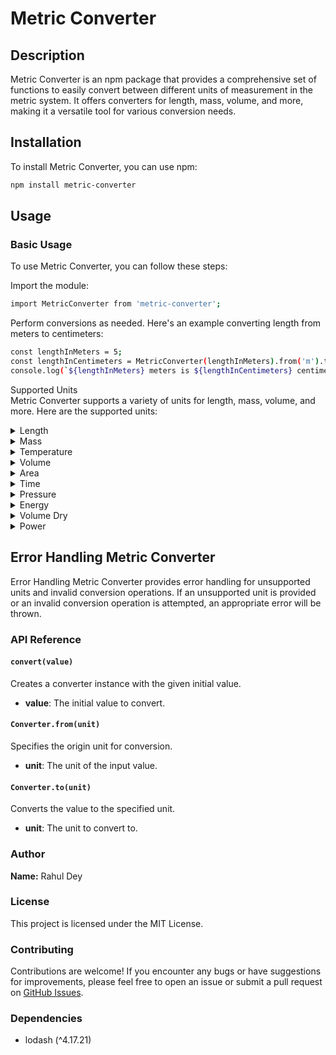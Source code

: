 # Metric Converter

## Description

Metric Converter is an npm package that provides a comprehensive set of functions to easily convert between different units of measurement in the metric system. It offers converters for length, mass, volume, and more, making it a versatile tool for various conversion needs.

## Installation

To install Metric Converter, you can use npm:

```bash
npm install metric-converter
```


## Usage
### Basic Usage
To use Metric Converter, you can follow these steps:

Import the module:

```bash
import MetricConverter from 'metric-converter';
```

Perform conversions as needed. Here's an example converting length from meters to centimeters:

```bash
const lengthInMeters = 5;
const lengthInCentimeters = MetricConverter(lengthInMeters).from('m').to('cm');
console.log(`${lengthInMeters} meters is ${lengthInCentimeters} centimeters`);
```

Supported Units<br />
Metric Converter supports a variety of units for length, mass, volume, and more. Here are the supported units:

<details>
<summary>Length</summary>

- meter (m) - `m`
- centimeter (cm) - `cm`
- kilometer (km) - `km`
- decimeter (dm) - `dm`
- millimeter (mm) - `mm`
- micrometer (µm) - `micrometer`
- nanometer (nm) - `nanometer`
- light year (light year) - `light_year`
- exameter (exameter) - `exameter`
- petameter (petameter) - `petameter`
- terameter (terameter) - `terameter`
- gigameter (gigameter) - `gigameter`
- megameter (megameter) - `megameter`
- hectometer (hectometer) - `hectometer`
- dekameter (dekameter) - `dekameter`
- micron (µ) - `micron`
- picometer (pm) - `picometer`
- femtometer (fm) - `femtometer`
- attometer (am) - `attometer`
- megaparsec (megaparsec) - `megaparsec`
- kiloparsec (kiloparsec) - `kiloparsec`
- parsec (parsec) - `parsec`
- astronomical unit (astronomical unit) - `astronomical_unit`
- league (league) - `league`
- nautical league (UK) (nautical league (UK)) - `nautical_league_uk`
- nautical league (int.) (nautical league (int.)) - `nautical_league_int`
- league (statute) (league (statute)) - `league_statute`
- nautical mile (UK) (nautical mile (UK)) - `nautical_mile_uk`
- nautical mile (international) (nautical mile (international)) - `nautical_mile_int`
- mile (statute) (mile (statute)) - `mile_statute`
- mile (US survey) (mile (US survey)) - `mile_us_survey`
- mile (Roman) (mile (Roman)) - `mile_roman`
- kiloyard (kiloyard) - `kiloyard`
- furlong (furlong) - `furlong`
- furlong (US survey) (furlong (US survey)) - `furlong_us_survey`
- chain (chain) - `chain`
- chain (US survey) (chain (US survey)) - `chain_us_survey`
- rope (rope) - `rope`
- rod (rod) - `rod`
- rod (US survey) (rod (US survey)) - `rod_us_survey`
- perch (perch) - `perch`
- pole (pole) - `pole`
- fathom (fathom) - `fathom`
- fathom (US survey) (fathom (US survey)) - `fathom_us_survey`
- ell (ell) - `ell`
- foot (US survey) (foot (US survey)) - `foot_us_survey`
- link (link) - `link`
- link (US survey) (link (US survey)) - `link_us_survey`
- cubit (UK) (cubit (UK)) - `cubit_uk`
- hand (hand) - `hand`
- span (cloth) (span (cloth)) - `span_cloth`
- finger (cloth) (finger (cloth)) - `finger_cloth`
- nail (cloth) (nail (cloth)) - `nail_cloth`
- inch (US survey) (inch (US survey)) - `inch_us_survey`
- barleycorn (barleycorn) - `barleycorn`
- mil (mil) - `mil`
- microinch (microinch) - `microinch`
- angstrom (angstrom) - `angstrom`
- A.U. of length (A.U. of length) - `au_of_length`
- X-Unit (X-Unit) - `x_unit`
- fermi (fermi) - `fermi`
- arpent (arpent) - `arpent`
- pica (pica) - `pica`
- point (point) - `point`
- twip (twip) - `twip`
- aln (aln) - `aln`
- famn (famn) - `famn`
- caliber (caliber) - `caliber`
- centiinch (centiinch) - `centiinch`
- ken (ken) - `ken`
- Russian Archin (russian archin) - `russian_archin`
- Roman Actus (roman actus) - `roman_actus`
- Vara de Tarea (vara de tarea) - `vara_de_tarea`
- Vara Conuquera (vara conuquera) - `vara_conuquera`
- Vara Castellana (vara castellana) - `vara_castellana`
- cubit (Greek) (cubit (Greek)) - `cubit_greek`
- long reed (long reed) - `long_reed`
- reed (reed) - `rd`
- long cubit (long cubit) - `long_cubit`
- handbreadth (handbreadth) - `hbr`
- fingerbreadth (fingerbreadth) - `fbr`
- planck length (planck length) - `pl`
- electron radius (classical) (electron radius (classical)) - `erc`
- bohr radius (bohr radius) - `br`
- earth's equatorial radius (earth's equatorial radius) - `eer`
- earth's polar radius (earth's polar radius) - `per`
- earth's distance from sun (earth's distance from sun) - `eds`
- sun's radius (sun's radius) - `sr`

</details>

<details>
<summary>Mass</summary>

- Kilogram (kg) - `kg`
- Gram (g) - `g`
- Milligram (mg) - `mg`
- Metric Ton (t) - `t`
- Carat (ct) - `ct`
- Atomic Mass Unit (u) - `u`
- Exagram (Eg) - `Eg`
- Petagram (Pg) - `Pg`
- Teragram (Tg) - `Tg`
- Gigagram (Gg) - `Gg`
- Megagram (Mg) - `Mg`
- Hectogram (hg) - `hg`
- Dekagram (dag) - `dag`
- Decigram (dg) - `dg`
- Centigram (cg) - `cg`
- Microgram (μg) - `μg`
- Nanogram (ng) - `ng`
- Picogram (pg) - `pg`
- Femtogram (fg) - `fg`
- Attogram (ag) - `ag`
- Dalton - `Dalton`
- Kilogram-force square second/meter (kgfspm) - `kgfspm`
- Kilopound (kips) - `kips`
- Pound-force square second/foot (lbfpsf) - `lbfpsf`
- Gamma (gammar) - `gammar`
- Talent (Biblical Hebrew) (talentBH) - `talentBH`
- Mina (Biblical Hebrew) (minaBH) - `minaBH`
- Shekel (Biblical Hebrew) (shekelBH) - `shekelBH`
- Bekan (Biblical Hebrew) (bekaniBH) - `bekaniBH`
- Gerah (Biblical Hebrew) (gerahBH) - `gerahBH`
- Talent (Biblical Greek) (talentBG) - `talentBG`
- Mina (Biblical Greek) (minaBG) - `minaBG`
- Tetradrachma (Biblical Greek) (tetradrachmaBG) - `tetradrachmaBG`
- Didrachma (Biblical Greek) (didrachmaBG) - `didrachmaBG`
- Drachma (Biblical Greek) (drachmaBG) - `drachmaBG`
- Denarius (Biblical Roman) (denariusBR) - `denariusBR`
- Assarion (Biblical Roman) (assarionBR) - `assarionBR`
- Quadrans (Biblical Roman) (quadransBR) - `quadransBR`
- Lepton (Biblical Roman) (leptonBR) - `leptonBR`
- Planck Mass (Planck_mass) - `Planck_mass`
- Electron Mass (rest) (Electron_mass_rest) - `Electron_mass_rest`
- Muon Mass (Muon_mass) - `Muon_mass`
- Proton Mass (Proton_mass) - `Proton_mass`
- Neutron Mass (Neutron_mass) - `Neutron_mass`
- Deuteron Mass (Deuteron_mass) - `Deuteron_mass`
- Earth's Mass (Earth_mass) - `Earth_mass`
- Sun's Mass (Sun_mass) - `Sun_mass`
- Pound (lbs) - `lbs`
- Ounce (oz) - `oz`
- Kip (kip) - `kip`
- Slug - `slug`

</details>

<details>
<summary>Temperature</summary>

- Celsius (C) - `C`
- Kelvin (K) - `K` (Celsius + 273.15)
- Fahrenheit (F) - `F`

</details>

<details>
<summary>Volume</summary>

- Cubic Meter (m³) - `m³`
- Cubic Kilometer (km³) - `km³`
- Cubic Centimeter (cm³) - `cm³`
- Cubic Millimeter (mm³) - `mm³`
- Liter (l) - `l`
- Milliliter (ml) - `ml`
- Exaliter (el) - `el`
- Petaliter (pl) - `pl`
- Teraliter (tl) - `tl`
- Gigaliter (gl) - `gl`
- Megaliter (ml) - `ml`
- Hectoliter (hl) - `hl`
- Dekaliter (dal) - `dal`
- Deciliter (dl) - `dl`
- Centiliter (cl) - `cl`
- Microliter (µl) - `µl`
- Nanoliter (nl) - `nl`
- Picoliter (pl) - `pl`
- Femtoliter (fl) - `fl`
- Attoliter (al) - `al`
- Cubic Centimeter (cc) - `cc`
- Drop (dp) - `dp`
- Barrel (oil) (bl) - `bl`
- Barrel (US) (bu) - `bu`
- Barrel (UK) (bu) - `bu`
- Gallon (US) (gu) - `gu`
- Quart (US) (qu) - `qu`
- Pint (US) (pu) - `pu`
- Cup (US) (cu) - `cu`
- Tablespoon (US) (tbu) - `tbu`
- Teaspoon (US) (tspu) - `tspu`
- Cubic Mile (mi³) - `mi³`
- Cubic Yard (yd³) - `yd³`
- Cubic Foot (ft³) - `ft³`
- Cubic Inch (in³) - `in³`
- Gallon (gal) - `gal`
- Quart (qt) - `qt`
- Pint (pt) - `pt`
- Cup (cup) - `cup`
- Fluid Ounce (fl_oz) - `fl_oz`
- Tablespoon (tbsp) - `tbsp`
- Teaspoon (tsp) - `tsp`
- Imperial Gallon (igal) - `igal`
- Imperial Quart (iqt) - `iqt`
- Imperial Pint (ipt) - `ipt`
- Imperial Fluid Ounce (ifl_oz) - `ifl_oz`
- Imperial Tablespoon (itbsp) - `itbsp`
- Imperial Teaspoon (itsp) - `itsp`
- Hundred-cubic foot (ccf) - `ccf`
- Acre-foot (acre_ft) - `ac_ft`
- Acre-foot (US survey) (acre_ft) - `ac_ft`
- Acre-inch (acre_in) - `acre_in`

</details>

<details>
<summary>Area</summary>

- Square Meter (m²) - `m2`
- Square Kilometer (km²) - `km2`
- Square Centimeter (cm²) - `cm2`
- Square Millimeter (mm²) - `mm2`
- Square Micrometer (um²) - `um2`
- Hectare (ha) - `ha`
- Are (a) - `a`
- Square Nanometer (nm²) - `nm2`
- Square Decimeter (dm²) - `dm2`
- Square Hectometer (hm²) - `hm2`
- Square Mile (mi²) - `mi2`
- Square Yard (yd²) - `yd2`
- Square Foot (ft²) - `ft2`
- Square Inch (in²) - `in2`
- Acre (ac) - `ac`
- Square Chain (ch²) - `ch2`
- Rood (rood) - `rood`
- Perch (perch) - `perch`
- Pole (pole) - `pole`
- Square Mil (mil²) - `mil2`
- Circular Mil (circular_mil) - `circular_mil`

</details>

<details>
<summary>Time</summary>

- Second (s) - `s`
- Millisecond (ms) - `ms`
- Microsecond (µs) - `µs`
- Nanosecond (ns) - `ns`
- Picosecond (ps) - `ps`
- Femtosecond (fs) - `fs`
- Attosecond (as) - `as`
- Minute (min) - `min`
- Hour (h) - `h`
- Day (d) - `d`
- Week (wk) - `wk`
- Month (mo) - `mo`
- Year (yr) - `yr`
- Decade (decade) - `decade`
- Century (century) - `century`
- Millennium (millennium) - `millennium`

</details>

<details>
<summary>Pressure</summary>

- Pascal (Pa) - `Pa`
- Kilopascal (kPa) - `kPa`
- Bar (bar) - `bar`
- Psi (psi) - `psi`
- Ksi (ksi) - `ksi`
- Standard atmosphere (atm) - `atm`
- Exapascal (EPa) - `EPa`
- Petapascal (PPa) - `PPa`
- Terapascal (TPa) - `TPa`
- Gigapascal (GPa) - `GPa`
- Megapascal (MPa) - `MPa`
- Hectopascal (hPa) - `hPa`
- Dekapascal (daPa) - `daPa`
- Decipascal (dPa) - `dPa`
- Centipascal (cPa) - `cPa`
- Millipascal (mPa) - `mPa`
- Micropascal (µPa) - `µPa`
- Nanopascal (nPa) - `nPa`
- Picopascal (pPa) - `pPa`
- Femtopascal (fPa) - `fPa`
- Attopascal (aPa) - `aPa`
- Newton/square meter (N/m²) - `N__pm2`
- Newton/square centimeter (N/cm²) - `N__pcm2`
- Newton/square millimeter (N/mm²) - `N__pmm2`
- Kilonewton/square meter (kN/m²) - `kN__pm2`
- Millibar (mbar) - `mbar`
- Microbar (µbar) - `µbar`
- Dyne/square centimeter (dyn/cm²) - `dyn__pcm2`
- Kilogram-force/square meter (kgf/m²) - `kgf__pm2`
- Kilogram-force/square centimeter (kgf/cm²) - `kgf__pcm2`
- Kilogram-force/square millimeter (kgf/mm²) - `kgf__pmm2`
- Gram-force/square centimeter (gf/cm²) - `gf__pcm2`
- Ton-force (short)/square foot (tf/ft²) - `tf__psft`
- Ton-force (short)/square inch (tf/in²) - `tf__psin2`
- Ton-force (long)/square foot (tf/ft²) - `tf__plft`
- Ton-force (long)/square inch (tf/in²) - `tf__plin2`
- Kip-force/square inch (kipf/in²) - `kipf__psin2`
- Pound-force/square foot (lbf/ft²) - `lbf__psft`
- Pound-force/square inch (lbf/in²) - `lbf__psin2`
- Poundal/square foot (pdl/ft²) - `pdl__psft`
- Torr (Torr) - `Torr`
- Centimeter mercury (0°C) (cm Hg 0°C) - `cm_Hg_0C`
- Millimeter mercury (0°C) (mm Hg 0°C) - `mm_Hg_0C`
- Inch mercury (32°F) (in Hg 32°F) - `in_Hg_32F`
- Inch mercury (60°F) (in Hg 60°F) - `in_Hg_60F`
- Centimeter water (4°C) (cm H2O 4°C) - `cm_H2O_4C`
- Millimeter water (4°C) (mm H2O 4°C) - `mm_H2O_4C`
- Inch water (4°C) (in H2O 4°C) - `in_H2O_4C`
- Foot water (4°C) (ft H2O 4°C) - `ft_H2O_4C`
- Inch water (60°F) (in H2O 60°F) - `in_H2O_60F`
- Foot water (60°F) (ft H2O 60°F) - `ft_H2O_60F`
- Atmosphere technical (at) - `at`
</details>

<details>
<summary>Energy</summary>

- Joule (J) - Singular: Joule, Plural: Joules - `J`
- Kilojoule (kJ) - Singular: Kilojoule, Plural: Kilojoules - `kJ`
- Kilowatt-hour (kW_h) - Singular: Kilowatt-hour, Plural: Kilowatt-hours - `kW_h`
- Watt-hour (W_h) - Singular: Watt-hour, Plural: Watt-hours - `W_h`
- Calorie (nutritional) (cal) - Singular: Calorie (nutritional), Plural: Calories (nutritional) - `cal`
- Horsepower hour (hp_h) - Singular: Horsepower hour, Plural: Horsepower hours - `hp_h`
- Btu (IT) (Btu_IT) - Singular: Btu (IT), Plural: Btu (IT) - `Btu_IT`
- Btu (th) (Btu_th) - Singular: Btu (th), Plural: Btu (th) - `Btu_th`
- Gigajoule (GJ) - Singular: Gigajoule, Plural: Gigajoules - `GJ`
- Megajoule (MJ) - Singular: Megajoule, Plural: Megajoules - `MJ`
- Millijoule (mJ) - Singular: Millijoule, Plural: Millijoules - `mJ`
- Microjoule (µJ) - Singular: Microjoule, Plural: Microjoules - `µJ`
- Nanojoule (nJ) - Singular: Nanojoule, Plural: Nanojoules - `nJ`
- Attojoule (aJ) - Singular: Attojoule, Plural: Attojoules - `aJ`
- Megaelectron-volt (MeV) - Singular: Megaelectron-volt, Plural: Megaelectron-volts - `MeV`
- Kiloelectron-volt (keV) - Singular: Kiloelectron-volt, Plural: Kiloelectron-volts - `keV`
- Electron-volt (eV) - Singular: Electron-volt, Plural: Electron-volts - `eV`
- Erg (erg) - Singular: Erg, Plural: Ergs - `erg`
- Gigawatt-hour (GW_h) - Singular: Gigawatt-hour, Plural: Gigawatt-hours - `GW_h`
- Megawatt-hour (MW_h) - Singular: Megawatt-hour, Plural: Megawatt-hours - `MW_h`
- Kilowatt-second (kW_s) - Singular: Kilowatt-second, Plural: Kilowatt-seconds - `kW_s`
- Watt-second (W_s) - Singular: Watt-second, Plural: Watt-seconds - `W_s`
- Newton meter (N_m) - Singular: Newton meter, Plural: Newton meters - `N_m`
- Kilocalorie (IT) (kcal_IT) - Singular: Kilocalorie (IT), Plural: Kilocalories (IT) - `kcal_IT`
- Kilocalorie (th) (kcal_th) - Singular: Kilocalorie (th), Plural: Kilocalories (th) - `kcal_th`
- Calorie (IT) (cal_IT) - Singular: Calorie (IT), Plural: Calories (IT) - `cal_IT`
- Calorie (th) (cal_th) - Singular: Calorie (th), Plural: Calories (th) - `cal_th`
- Mega Btu (IT) (MBtu_IT) - Singular: Mega Btu (IT), Plural: Mega Btu (IT) - `MBtu_IT`
- Ton-hour (refrigeration) (Ton_hr) - Singular: Ton-hour (refrigeration), Plural: Ton-hours (refrigeration) - `Ton_hr`
- Fuel oil equivalent @ kiloliter (J__kl) - Singular: Fuel oil equivalent @ kiloliter, Plural: Fuel oil equivalent @ kiloliters - `J__kl`
- Fuel oil equivalent @ barrel (US) (J__barrel) - Singular: Fuel oil equivalent @ barrel (US), Plural: Fuel oil equivalent @ barrels (US) - `J__barrel`
- Gigaton (Gton) - Singular: Gigaton, Plural: Gigatons - `Gton`
- Megaton (Mton) - Singular: Megaton, Plural: Megatons - `Mton`
- Kiloton (kton) - Singular: Kiloton, Plural: Kilotons - `kton`
- Ton (explosives) (ton_exp) - Singular: Ton (explosives), Plural: Tons (explosives) - `ton_exp`
- Dyne centimeter (dyn_cm) - Singular: Dyne centimeter, Plural: Dyne centimeters - `dyn_cm`
- Gram-force meter (gf_m) - Singular: Gram-force meter, Plural: Gram-force meters - `gf_m`
- Gram-force centimeter (gf_cm) - Singular: Gram-force centimeter, Plural: Gram-force centimeters - `gf_cm`
- Kilogram-force centimeter (kgf_cm) - Singular: Kilogram-force centimeter, Plural: Kilogram-force centimeters - `kgf_cm`
- Kilogram-force meter (kgf_m) - Singular: Kilogram-force meter, Plural: Kilogram-force meters - `kgf_m`
- Kilopond meter (kp_m) - Singular: Kilopond meter, Plural: Kilopond meters - `kp_m`
- Pound-force foot (lbf_ft) - Singular: Pound-force foot, Plural: Pound-force feet - `lbf_ft`
- Pound-force inch (lbf_in) - Singular: Pound-force inch, Plural: Pound-force inches - `lbf_in`
- Ounce-force inch (ozf_in) - Singular: Ounce-force inch, Plural: Ounce-force inches - `ozf_in`
- Foot-pound (ft_lbf) - Singular: Foot-pound, Plural: Foot-pounds - `ft_lbf`
- Inch-pound (in_lbf) - Singular: Inch-pound, Plural: Inch-pounds - `in_lbf`
- Inch-ounce (in_ozf) - Singular: Inch-ounce, Plural: Inch-ounces - `in_ozf`
- Poundal foot (pdl_ft) - Singular: Poundal foot, Plural: Poundal feet - `pdl_ft`
- Therm (therm) - Singular: Therm, Plural: Therms - `therm`
- Therm (EC) (therm_EC) - Singular: Therm (EC), Plural: Therms (EC) - `therm_EC`
- Therm (US) (therm_US) - Singular: Therm (US), Plural: Therms (US) - `therm_US`
</details>

<details>
<summary>Volume Dry</summary>

- Liter (L) - Singular: Liter, Plural: Liters - `L`
- Barrel dry (US) (bbl_dry_US) - Singular: Barrel dry (US), Plural: Barrels dry (US) - `bbl_dry_US`
- Pint dry (US) (pt_dry_US) - Singular: Pint dry (US), Plural: Pints dry (US) - `pt_dry_US`
- Quart dry (US) (qt_dry_US) - Singular: Quart dry (US), Plural: Quarts dry (US) - `qt_dry_US`
- Peck (US) (pk_US) - Singular: Peck (US), Plural: Pecks (US) - `pk_US`
- Peck (UK) (pk_UK) - Singular: Peck (UK), Plural: Pecks (UK) - `pk_UK`
- Bushel (US) (bu_US) - Singular: Bushel (US), Plural: Bushels (US) - `bu_US`
- Bushel (UK) (bu_UK) - Singular: Bushel (UK), Plural: Bushels (UK) - `bu_UK`
- Cor (Biblical) (cor_biblical) - Singular: Cor (Biblical), Plural: Cors (Biblical) - `cor_biblical`
- Homer (Biblical) (homer_biblical) - Singular: Homer (Biblical), Plural: Homers (Biblical) - `homer_biblical`
- Ephah (Biblical) (ephah_biblical) - Singular: Ephah (Biblical), Plural: Ephahs (Biblical) - `ephah_biblical`
- Seah (Biblical) (seah_biblical) - Singular: Seah (Biblical), Plural: Seahs (Biblical) - `seah_biblical`
- Omer (Biblical) (omer_biblical) - Singular: Omer (Biblical), Plural: Omers (Biblical) - `omer_biblical`
- Cab (Biblical) (cab_biblical) - Singular: Cab (Biblical), Plural: Cabs (Biblical) - `cab_biblical`
- Log (Biblical) (log_biblical) - Singular: Log (Biblical), Plural: Logs (Biblical) - `log_biblical`

</details>

<details>
<summary>Power</summary>

- Watt (W) - `W`
- Exawatt (EW) - `EW`
- Petawatt (PW) - `PW`
- Terawatt (TW) - `TW`
- Gigawatt (GW) - `GW`
- Megawatt (MW) - `MW`
- Kilowatt (kW) - `kW`
- Hectowatt (hW) - `hW`
- Dekawatt (daW) - `daW`
- Deciwatt (dW) - `dW`
- Centiwatt (cW) - `cW`
- Milliwatt (mW) - `mW`
- Microwatt (µW) - `µW`
- Nanowatt (nW) - `nW`
- Picowatt (pW) - `pW`
- Femtowatt (fW) - `fW`
- Attowatt (aW) - `aW`
- Horsepower (hp) - `hp`
- Horsepower (UK) (hp_UK) - `hp_UK`
- Horsepower (550 ft*lbf/s) (hp_550) - `hp_550`
- Horsepower (metric) (hp_metric) - `hp_metric`
- Horsepower (boiler) (hp_boiler) - `hp_boiler`
- Horsepower (electric) (hp_electric) - `hp_electric`
- Horsepower (water) (hp_water) - `hp_water`
- Pferdestarke (ps) - `ps`
- Btu (IT)/hour (Btu_h) - `Btu_h`
- Btu (IT)/minute (Btu_min) - `Btu_min`
- Btu (IT)/second (Btu_s) - `Btu_s`
- Btu (th)/hour (Btu_th_h) - `Btu_th_h`
- Btu (th)/minute (Btu_th_min) - `Btu_th_min`
- Btu (th)/second (Btu_th_s) - `Btu_th_s`
- MBtu (IT)/hour (MBtu_h) - `MBtu_h`
- MBH (MBH) - `MBH`
- Ton (refrigeration) (ton_refrigeration) - `ton_refrigeration`
- Kilocalorie (IT)/hour (kcal_h) - `kcal_h`
- Kilocalorie (IT)/minute (kcal_min) - `kcal_min`
- Kilocalorie (IT)/second (kcal_s) - `kcal_s`
- Kilocalorie (th)/hour (kcal_th_h) - `kcal_th_h`
- Kilocalorie (th)/minute (kcal_th_min) - `kcal_th_min`
- Kilocalorie (th)/second (kcal_th_s) - `kcal_th_s`
- Calorie (IT)/hour (cal_h) - `cal_h`
- Calorie (IT)/minute (cal_min) - `cal_min`
- Calorie (IT)/second (cal_s) - `cal_s`
- Calorie (th)/hour (cal_th_h) - `cal_th_h`
- Calorie (th)/minute (cal_th_min) - `cal_th_min`
- Calorie (th)/second (cal_th_s) - `cal_th_s`
- Foot pound-force/hour (ft_lbf_h) - `ft_lbf_h`
- Foot pound-force/minute (ft_lbf_min) - `ft_lbf_min`
- Foot pound-force/second (ft_lbf_s) - `ft_lbf_s`
- Pound-foot/hour (lbf_ft_h) - `lbf_ft_h`
- Pound-foot/minute (lbf_ft_min) - `lbf_ft_min`
- Pound-foot/second (lbf_ft_s) - `lbf_ft_s`
- Erg/second (erg_s) - `erg_s`
- Kilovolt ampere (kV_A) - `kV_A`
- Volt ampere (V_A) - `V_A`
- Newton meter/second (N_m_s) - `N_m_s`
- Joule/second (J_s) - `J_s`
- Exajoule/second (EJ_s) - `EJ_s`
- Petajoule/second (PJ_s) - `PJ_s`
- Terajoule/second (TJ_s) - `TJ_s`
- Gigajoule/second (GJ_s) - `GJ_s`
- Megajoule/second (MJ_s) - `MJ_s`
- Kilojoule/second (kJ_s) - `kJ_s`
- Hectojoule/second (hJ_s) - `hJ_s`
- Dekajoule/second (daJ_s) - `daJ_s`
- Decijoule/second (dJ_s) - `dJ_s`
- Centijoule/second (cJ_s) - `cJ_s`
- Millijoule/second (mJ_s) - `mJ_s`
- Microjoule/second (µJ_s) - `µJ_s`
- Nanojoule/second (nJ_s) - `nJ_s`
- Picojoule/second (pJ_s) - `pJ_s`
- Femtojoule/second (fJ_s) - `fJ_s`
- Attojoule/second (aJ_s) - `aJ_s`
- Joule/hour (J_h) - `J_h`
- Joule/minute (J_min) - `J_min`
- Kilojoule/hour (kJ_h) - `kJ_h`
- Kilojoule/minute (kJ_min) - `kJ_min`

</details>

## Error Handling Metric Converter

Error Handling Metric Converter provides error handling for unsupported units and invalid conversion operations. If an unsupported unit is provided or an invalid conversion operation is attempted, an appropriate error will be thrown.

### API Reference

#### `convert(value)`

Creates a converter instance with the given initial value.

- **value**: The initial value to convert.

#### `Converter.from(unit)`

Specifies the origin unit for conversion.

- **unit**: The unit of the input value.

#### `Converter.to(unit)`

Converts the value to the specified unit.

- **unit**: The unit to convert to.

### Author

**Name:** Rahul Dey

### License

This project is licensed under the MIT License.

### Contributing

Contributions are welcome! If you encounter any bugs or have suggestions for improvements, please feel free to open an issue or submit a pull request on [GitHub Issues](https://github.com/rahulthedevil/metric-converter/issues).

### Dependencies

- lodash (^4.17.21)
